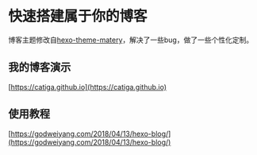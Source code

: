 # 快速搭建属于你的博客
博客主题修改自[hexo-theme-matery](https://github.com/blinkfox/hexo-theme-matery)，解决了一些bug，做了一些个性化定制。

## 我的博客演示
[https://catiga.github.io](https://catiga.github.io)

## 使用教程
[https://godweiyang.com/2018/04/13/hexo-blog/](https://godweiyang.com/2018/04/13/hexo-blog/)